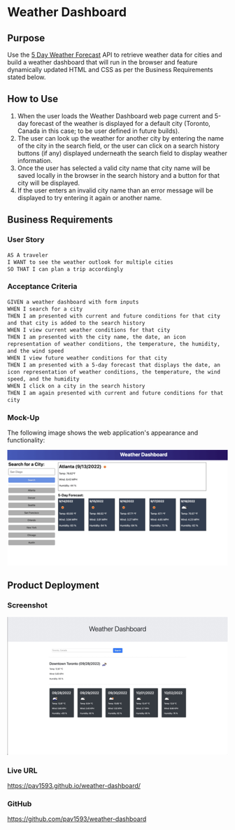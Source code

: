 # Weather Dashboard

## Purpose

Use the [5 Day Weather Forecast](https://openweathermap.org/forecast5) API to retrieve weather data for cities and build a weather dashboard that will run in the browser and feature dynamically updated HTML and CSS as per the Business Requirements stated below.

## How to Use

1. When the user loads the Weather Dashboard web page current and 5-day forecast of the weather is displayed for a default city (Toronto, Canada in this case; to be user defined in future builds).
2. The user can look up the weather for another city by entering the name of the city in the search field, or the user can click on a search history buttons (if any) displayed underneath the search field to display weather information.
3. Once the user has selected a valid city name that city name will be saved locally in the browser in the search history and a button for that city will be displayed.
4. If the user enters an invalid city name than an error message will be displayed to try entering it again or another name.

## Business Requirements

### User Story

```
AS A traveler
I WANT to see the weather outlook for multiple cities
SO THAT I can plan a trip accordingly
```

### Acceptance Criteria

```
GIVEN a weather dashboard with form inputs
WHEN I search for a city
THEN I am presented with current and future conditions for that city and that city is added to the search history
WHEN I view current weather conditions for that city
THEN I am presented with the city name, the date, an icon representation of weather conditions, the temperature, the humidity, and the wind speed
WHEN I view future weather conditions for that city
THEN I am presented with a 5-day forecast that displays the date, an icon representation of weather conditions, the temperature, the wind speed, and the humidity
WHEN I click on a city in the search history
THEN I am again presented with current and future conditions for that city
```

### Mock-Up

The following image shows the web application's appearance and functionality:

![The weather app includes a search option, a list of cities, and a five-day forecast and current weather conditions for Atlanta.](./Assets/06-server-side-apis-homework-demo.png)


## Product Deployment

### Screenshot

![product screen shot](./Assets/product%20screen%20shot.jpg)

### Live URL

https://pav1593.github.io/weather-dashboard/

### GitHub

https://github.com/pav1593/weather-dashboard

